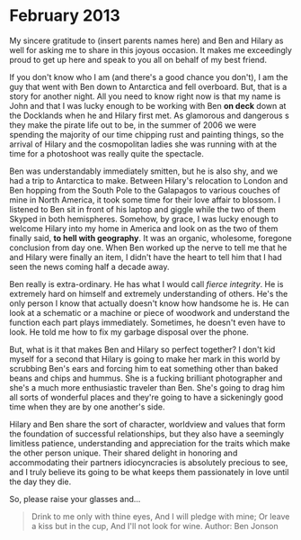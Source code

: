 # February 2013

My sincere gratitude to (insert parents names here) and Ben and Hilary as well for asking me to share in this joyous occasion. It makes me exceedingly proud to get up here and speak to you all on behalf of my best friend.

If you don't know who I am (and there's a good chance you don't), I am the guy that went with Ben down to Antarctica and fell overboard. But, that is a story for another night. All you need to know right now is that my name is John and that I was lucky enough to be working with Ben **on deck** down at the Docklands when he and Hilary first met. As glamorous and dangerous s they make the pirate life out to be, in the summer of 2006 we were spending the majority of our time chipping rust and painting things, so the arrival of Hilary and the cosmopolitan ladies she was running with at the time for a photoshoot was really quite the spectacle.

Ben was understandably immediately smitten, but he is also shy, and we had a trip to Antarctica to make. Between Hilary's relocation to London and Ben hopping from the South Pole to the Galapagos to various couches of mine in North America, it took some time for their love affair to blossom. I listened to Ben sit in front of his laptop and giggle while the two of them Skyped in both hemispheres. Somehow, by grace, I was lucky enough to welcome Hilary into my home in America and look on as the two of them finally said, **to hell with geography**. It was an organic, wholesome, foregone conclusion from day one. When Ben worked up the nerve to tell me that he and Hilary were finally an item, I didn't have the heart to tell him that I had seen the news coming half a decade away.

Ben really is extra-ordinary. He has what I would call *fierce integrity*. He is extremely hard on himself and extremely understanding of others. He's the only person I know that actually doesn't know how handsome he is. He can look at a schematic or a machine or piece of woodwork and understand the function each part plays immediately. Sometimes, he doesn't even have to look. He told me how to fix my garbage disposal over the phone.

But, what is it that makes Ben and Hilary so perfect together?  I don't kid myself for a second that Hilary is going to make her mark in this world by scrubbing Ben's ears and forcing him to eat something other than baked beans and chips and hummus. She is a fucking brilliant photographer and she's a much more enthusiastic traveler than Ben.  She's going to drag him all sorts of wonderful places and they're going to have a sickeningly good time when they are by one another's side.

Hilary and Ben share the sort of character, worldview and values that form the foundation of successful relationships, but they also have a seemingly limitless patience, understanding and appreciation for the traits which make the other person unique. Their shared delight in honoring and accommodating their partners idiocyncracies is absolutely precious to see, and I truly believe its going to be what keeps them passionately in love until the day they die.

So, please raise your glasses and...

> Drink to me only with thine eyes, And I will pledge with mine; Or leave a kiss but in the cup, And I'll not look for wine. Author: Ben Jonson